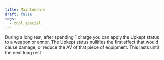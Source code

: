 ```yaml
---
title: Maintenance
draft: false
tags:
  - tool_special
---
```

During a long rest, after spending 1 charge you can apply the Upkept status to a weapon or armor. The Upkept status nullifies the first effect that would cause damage, or reduce the AV of that piece of equipment. This lasts until the next long rest